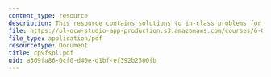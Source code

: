 ```yaml
---
content_type: resource
description: This resource contains solutions to in-class problems for week 9, friday.
file: https://ol-ocw-studio-app-production.s3.amazonaws.com/courses/6-042j-mathematics-for-computer-science-fall-2005/a369fa860cf0d40ed1bfef392b2500fb_cp9fsol.pdf
file_type: application/pdf
resourcetype: Document
title: cp9fsol.pdf
uid: a369fa86-0cf0-d40e-d1bf-ef392b2500fb
---
```

